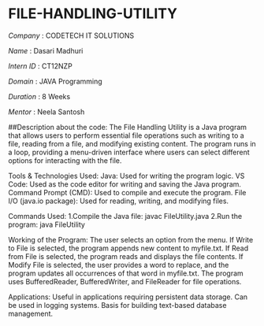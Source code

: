 # FILE-HANDLING-UTILITY

*Company* : CODETECH IT SOLUTIONS

*Name* : Dasari Madhuri

*Intern ID* : CT12NZP

*Domain* : JAVA Programming

*Duration* : 8 Weeks

*Mentor* : Neela Santosh

##Description about the code: The File Handling Utility is a Java program that allows users to perform essential file operations such as writing to a file, reading from a file, and modifying existing content. The program runs in a loop, providing a menu-driven interface where users can select different options for interacting with the file.

Tools & Technologies Used: 
Java: Used for writing the program logic.
VS Code: Used as the code editor for writing and saving the Java program.
Command Prompt (CMD): Used to compile and execute the program.
File I/O (java.io package): Used for reading, writing, and modifying files.

Commands Used:
1.Compile the Java file: javac FileUtility.java
2.Run the program: java FileUtility

Working of the Program:
The user selects an option from the menu.
If Write to File is selected, the program appends new content to myfile.txt.
If Read from File is selected, the program reads and displays the file contents.
If Modify File is selected, the user provides a word to replace, and the program updates all occurrences of that word in myfile.txt.
The program uses BufferedReader, BufferedWriter, and FileReader for file operations.

Applications:
Useful in applications requiring persistent data storage.
Can be used in logging systems.
Basis for building text-based database management.
